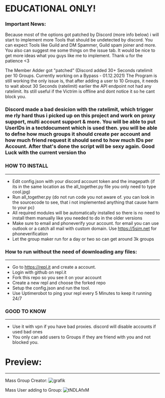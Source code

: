 # EDUCATIONAL ONLY!

### Important News: 
Because most of the options got patched by Discord (more info below) i will start to implement more Tools that should be undetected by discord.
You can expect Tools like Guild and DM Spammer, Guild spam joiner and more. You also can suggest me some things on the issue tab.
It would be nice to get more ideas what you guys like me to implement. Thank u for the patience <3

The Member Adder got "patched" (Discord added 30+ Seconds ratelimit per 10 Groups. Currently working on a Bypass - 01.12.2021)
The Program is still working the only issue is, that after adding a user to 10 Groups, it needs to wait about 30 Seconds (ratelimit) earlier the API endpoint not had any ratelimit. Its still useful if the Victrim is offline and dont notice it so he cant block you.

### Discord made a bad desicion with the ratelimit, which trigger me rly hard thus i picked up on this project and work on proxy support, multi account support & more. You will be able to put UserIDs in a tectdocument which is used then. you will be able to defne how much groups it should create per account and how much friend request it should send to how much IDs per Account. After that's done the script will be sexy again. Good Luck with the current version tho

### HOW TO INSTALL
-----------------------------------
- Edit config.json with your discord account token and the imagepath (if its in the same location as the all_together.py file you only need to type cool.jpg)
- Run all_together.py (do not run code you not aware of. you can look in the sourcecode to see, that i not implemented anything that cause harm to your pc)
- All required modules will be automatically installed so there is no need to install them manually like you needed to do in the older versions
- Make sure to email and phoneverify your account. for email you can use outlook or a catch all mail with custom domain. Use https://5sim.net for phoneverification
- Let the group maker run for a day or two so can get around 3k groups

### How to run without the need of downloading any files:
-----------------------------------
- Go to https://repl.it and create a account.
- Login with github on repl.it
- Fork this repo so you see it on your account
- Create a new repl and choose the forked repo
- Setup the config.json and run the tool.
- Use Uptimerobot to ping your repl every 5 Minutes to keep it running 24/7

### GOOD TO KNOW
-----------------------------------
- Use it with vpn if you have bad proxies. discord will disable accounts if used bad ones
- You only can add users to Groups if they are friend with you and not blocked you.

# Preview:
-----------------------------------
Mass Group Creator:
![grafik](https://user-images.githubusercontent.com/94435104/142762775-a9946c34-efd4-4f53-ade3-5f7428cfd56e.png)


Mass User adding to Group:
![tNDLAfxM](https://user-images.githubusercontent.com/94435104/142763607-da8f6779-cc1c-4b91-9111-9ddbb90b8d91.gif)
